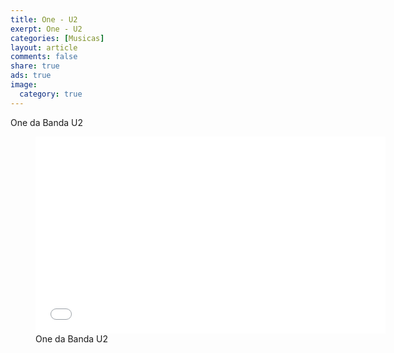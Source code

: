 ```yaml
---
title: One - U2
exerpt: One - U2
categories: [Musicas]
layout: article
comments: false
share: true
ads: true
image:
  category: true
---
```


One da Banda U2

<figure>
<iframe width="560" height="315" src="//www.youtube.com/embed/1VuuSnzO_t0" frameborder="0" allowfullscreen></iframe>
<figcaption>One da Banda U2</figcaption>
</figure>